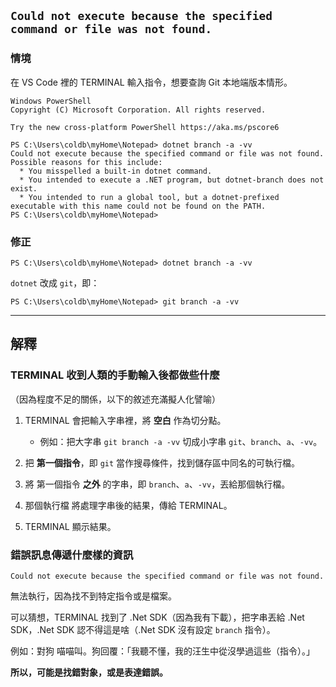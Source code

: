 ## `Could not execute because the specified command or file was not found.`

### 情境

在 VS Code 裡的 TERMINAL 輸入指令，想要查詢 Git 本地端版本情形。

```
Windows PowerShell
Copyright (C) Microsoft Corporation. All rights reserved.

Try the new cross-platform PowerShell https://aka.ms/pscore6

PS C:\Users\coldb\myHome\Notepad> dotnet branch -a -vv
Could not execute because the specified command or file was not found.
Possible reasons for this include:
  * You misspelled a built-in dotnet command.
  * You intended to execute a .NET program, but dotnet-branch does not exist.
  * You intended to run a global tool, but a dotnet-prefixed executable with this name could not be found on the PATH.
PS C:\Users\coldb\myHome\Notepad>
```

### 修正

```
PS C:\Users\coldb\myHome\Notepad> dotnet branch -a -vv
```

`dotnet` 改成 `git`，即：

```
PS C:\Users\coldb\myHome\Notepad> git branch -a -vv
```

---

## 解釋

### TERMINAL 收到人類的手動輸入後都做些什麼

（因為程度不足的關係，以下的敘述充滿擬人化譬喻）

1. TERMINAL 會把輸入字串裡，將 **空白** 作為切分點。
   * 例如：把大字串 `git branch -a -vv` 切成小字串 `git`、`branch`、`a`、`-vv`。

2. 把 **第一個指令**，即 `git` 當作搜尋條件，找到儲存區中同名的可執行檔。

3. 將 第一個指令 **之外** 的字串，即 `branch`、`a`、`-vv`，丟給那個執行檔。

3. 那個執行檔 將處理字串後的結果，傳給 TERMINAL。

4. TERMINAL 顯示結果。

### 錯誤訊息傳遞什麼樣的資訊

```
Could not execute because the specified command or file was not found.
```

無法執行，因為找不到特定指令或是檔案。

可以猜想，TERMINAL 找到了 .Net SDK（因為我有下載），把字串丟給 .Net SDK，.Net SDK 認不得這是啥（.Net SDK 沒有設定 `branch` 指令）。

例如：對狗 喵喵叫。狗回覆：「我聽不懂，我的汪生中從沒學過這些（指令）。」

**所以，可能是找錯對象，或是表達錯誤。**